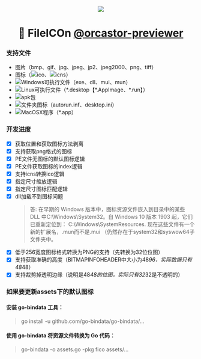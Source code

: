 <p align="center">
  <a href="https://orcastor.github.io/doc/">
    <img src="https://orcastor.github.io/doc/logo.svg">
  </a>
</p>

<h1 align="center"><strong>🔬 FileICOn</strong> <a href="https://github.com/orcastor/addon-previewer">@orcastor-previewer</a></h1>

### 支持文件

- 图片（bmp、gif、jpg、jpeg、jp2、jpeg2000、png、tiff）
- 图标（![](https://raw.githubusercontent.com/drag-and-publish/operating-system-logos/master/src/16x16/WIN.png)ico、![](https://raw.githubusercontent.com/drag-and-publish/operating-system-logos/master/src/16x16/MAC.png)icns）
- ![](https://raw.githubusercontent.com/drag-and-publish/operating-system-logos/master/src/16x16/WIN.png)Windows可执行文件（exe、dll、mui、mun）
- ![](https://raw.githubusercontent.com/drag-and-publish/operating-system-logos/master/src/16x16/LIN.png)Linux可执行文件（\*.desktop【\*.AppImage、\*.run】）
- ![](https://raw.githubusercontent.com/drag-and-publish/operating-system-logos/master/src/16x16/AND.png)apk包
- ![](https://raw.githubusercontent.com/drag-and-publish/operating-system-logos/master/src/16x16/WIN.png)文件夹图标（autorun.inf、desktop.ini）
- ![](https://raw.githubusercontent.com/drag-and-publish/operating-system-logos/master/src/16x16/MAC.png)MacOSX程序（\*.app）

### 开发进度

- [x] 获取位置和获取图标方法剥离
- [x] 支持获取png格式的图标
- [x] PE文件无图标的默认图标逻辑
- [x] PE文件获取图标的index逻辑
- [x] 支持icns转换ico逻辑
- [x] 指定尺寸缩放逻辑
- [x] 指定尺寸图标匹配逻辑
- [x] dll加载不到图标问题
  > 答: 在早期的 Windows 版本中，图标资源文件嵌入到目录中的某些 DLL 中C:\Windows\System32。自 Windows 10 版本 1903 起，它们已重新定位到： C:\Windows\SystemResources. 现在这些文件有一个新的扩展名，.mun而不是.mui （仍然存在于system32和syswow64子文件夹中。
- [x] 低于256宽度图标格式转换为PNG的支持（先转换为32位位图）
- [x] 支持获取准确的高度（BITMAPINFOHEADER中大小为48*96，实际数据只有48*48）
- [x] 支持裁剪掉透明边缘（说明是48*48的位图，实际只有32*32是不透明的）

### 如果要更新assets下的默认图标

#### 安装 go-bindata 工具：
> go install -u github.com/go-bindata/go-bindata/...

#### 使用 go-bindata 将资源文件转换为 Go 代码：
> go-bindata -o assets.go -pkg fico assets/...
